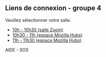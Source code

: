 ## Liens de connexion - groupe 4

Veuillez sélectionner votre salle. 

- <a id="one" class="button" href='https://mines-paristech.zoom.us/j/91202479912?pwd=YUttOGNwK0pwNXU0Yi9BZEM5eGRNdz09' target='_blank'>10h - 10h30 (salle Zoom)</a>
- <a id="two" class="button" href='https://hubs.mozilla.com/aKqDXjf/peru-agile-conclave' target='_blank'>10h30 - 11h (espace Mozilla Hubs)</a>
- <a id="three" class="button" href='https://hubs.mozilla.com/eMvQK7M/exciting-worldly-plane' target='_blank'>11h - 11h30 (espace Mozilla Hubs)</a>


<div class="button2" onclick="openInNewTab('/');"><span>AIDE - SOS</span></div>

